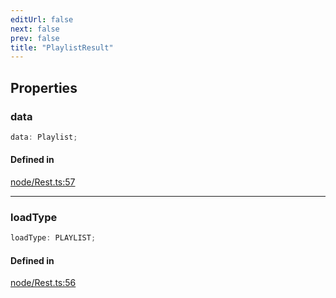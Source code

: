 ```yaml
---
editUrl: false
next: false
prev: false
title: "PlaylistResult"
---
```


## Properties

<a id="data" name="data"></a>

### data

```ts
data: Playlist;
```

#### Defined in

[node/Rest.ts:57](https://github.com/shipgirlproject/shoukaku/blob/428f92c432a1875d1770e54c312147a1f47a448d/src/node/Rest.ts#L57)

***

<a id="loadtype" name="loadtype"></a>

### loadType

```ts
loadType: PLAYLIST;
```

#### Defined in

[node/Rest.ts:56](https://github.com/shipgirlproject/shoukaku/blob/428f92c432a1875d1770e54c312147a1f47a448d/src/node/Rest.ts#L56)
